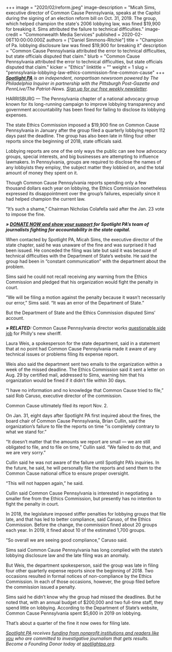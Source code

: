 +++
image = "2020/02/reform.jpeg"
image-description = "Micah Sims, executive director of Common Cause Pennsylvania, speaks at the Capitol during the signing of an election reform bill on Oct. 31, 2019. The group, which helped champion the state's 2006 lobbying law, was fined $19,900 for breaking it. Sims attributed the failure to technical difficulties."
image-credit = "Commonwealth Media Services"
published = 2020-02-06T10:00:00.000Z
authors = ["Daniel Simmons-Ritchie"]
title = "Champion of Pa. lobbying disclosure law was fined $19,900 for breaking it"
description = "Common Cause Pennsylvania attributed the error to technical difficulties, but state officials disputed that claim."
blurb = "Common Cause Pennsylvania attributed the error to technical difficulties, but state officials disputed that claim."
kicker = "Ethics"
linktitle = ""
weight = 1
slug = "pennsylvania-lobbying-law-ethics-commission-fine-common-cause"
+++
<a href="https://www.spotlightpa.org/"><i><b>Spotlight PA</b></i></a><i> is an independent, nonpartisan newsroom powered by The Philadelphia Inquirer in partnership with the Pittsburgh Post-Gazette and PennLive/The Patriot-News. </i><a href="https://www.spotlightpa.org/" target=_blank><i>Sign up for our free weekly newsletter</i></a><i>.</i>

HARRISBURG — The Pennsylvania chapter of a national advocacy group known for its long-running campaign to improve lobbying transparency and government accountability has been fined for failing to disclose its lobbying expenses.

The state Ethics Commission imposed a $19,900 fine on Common Cause Pennsylvania in January after the group filed a quarterly lobbying report 112 days past the deadline. The group has also been late in filing four other reports since the beginning of 2018, state officials said.

Lobbying reports are one of the only ways the public can see how advocacy groups, special interests, and big businesses are attempting to influence lawmakers. In Pennsylvania, groups are required to disclose the names of any lobbyists they employ, the subject matter they lobbied on, and the total amount of money they spent on it.

Though Common Cause Pennsylvania reports spending only a few thousand dollars each year on lobbying, the Ethics Commission nonetheless expressed its disappointment over the group’s failures, especially since it had helped champion the current law.

“It’s such a shame,” Chairman Nicholas Colafella said after the Jan. 23 vote to impose the fine.

<i><b>» </b></i><a href="https://www.spotlightpa.org/donate"><i><b>DONATE NOW and show your support</b></i></a><i><b> for Spotlight PA’s team of journalists fighting for accountability in the state capital.</b></i>

When contacted by Spotlight PA, Micah Sims, the executive director of the state chapter, said he was unaware of the fine and was surprised it had been issued. He conceded the filing was late but said it was because of technical difficulties with the Department of State’s website. He said the group had been in “constant communication” with the department about the problem.

Sims said he could not recall receiving any warning from the Ethics Commission and pledged that his organization would fight the penalty in court.

“We will be filing a motion against the penalty because it wasn’t necessarily our error,” Sims said. “It was an error of the Department of State.”

But the Department of State and the Ethics Commission disputed Sims’ account.

<i><b>» </b></i><i><b>RELATED:</b></i> Common Cause Pennsylvania director works <a href=" https://billypenn.com/2020/02/06/pa-government-watchdog-is-working-questionable-side-job-with-phillys-new-sheriff/">questionable side job</a> for Philly's new sheriff.

Laura Weis, a spokesperson for the state department, said in a statement that at no point had Common Cause Pennsylvania made it aware of any technical issues or problems filing its expense report.

Weis also said the department sent two emails to the organization within a week of the missed deadline. The Ethics Commission said it sent a letter on Aug. 29 by certified mail, addressed to Sims, warning him that his organization would be fined if it didn’t file within 30 days.

“I have no information and no knowledge that Common Cause tried to file,” said Rob Caruso, executive director of the commission.

Common Cause ultimately filed its report Nov. 2.

<script src="https://www.spotlightpa.org/embed.js" async></script><div data-spl-embed-version="1" data-spl-src="https://www.spotlightpa.org/embeds/newsletter/"></div>

On Jan. 31, eight days after Spotlight PA first inquired about the fines, the board chair of Common Cause Pennsylvania, Brian Cullin, said the organization’s failure to file the reports on time “is completely contrary to what we stand for.”

“It doesn’t matter that the amounts we report are small — we are still obligated to file, and to file on time,” Cullin said. “We failed to do that, and we are very sorry.”

Cullin said he was not aware of the failure until Spotlight PA’s inquiries. In the future, he said, he will personally file the reports and send them to the Common Cause national office to ensure proper oversight.

“This will not happen again,” he said.

Cullin said Common Cause Pennsylvania is interested in negotiating a smaller fine from the Ethics Commission, but presently has no intention to fight the penalty in court.

In 2018, the legislature imposed stiffer penalties for lobbying groups that file late, and that has led to better compliance, said Caruso, of the Ethics Commission. Before the change, the commission fined about 20 groups each year. In 2019, it fined about 10 of the estimated 1,700 groups.

“So overall we are seeing good compliance,” Caruso said.

Sims said Common Cause Pennsylvania has long complied with the state’s lobbying disclosure law and the late filing was an anomaly.

But Weis, the department spokesperson, said the group was late in filing four other quarterly expense reports since the beginning of 2018. Two occasions resulted in formal notices of non-compliance by the Ethics Commission. In each of those occasions, however, the group filed before the commission issued a penalty.

Sims said he didn’t know why the group had missed the deadlines. But he noted that, with an annual budget of $200,000 and two full-time staff, they spend little on lobbying. According to the Department of State’s website, Common Cause Pennsylvania spent $5,600 in 2019 on lobbying.

That’s about a quarter of the fine it now owes for filing late.

<script src="https://www.spotlightpa.org/embed.js" async></script><div data-spl-embed-version="1" data-spl-src="https://www.spotlightpa.org/embeds/tips/?tip_text=Know%20something%20about%20Pennsylvania%20lobbyists%20that%20we%20%3Ci%3Eneed%3C%2Fi%3E%20to%20know%20about%3F%20%3Cb%3ETell%20us%20below.%3C%2Fb%3E"></div>

<a href="https://www.spotlightpa.org/"><i>Spotlight PA</i></a><i> receives </i><a href="https://www.spotlightpa.org/support"><i>funding from nonprofit institutions and readers like you</i></a><i> who are committed to investigative journalism that gets results. Become a Founding Donor today at </i><a href="https://www.spotlightpa.org/"><i>spotlightpa.org</i></a><i>.</i>
